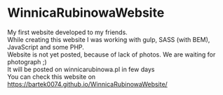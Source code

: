 # WinnicaRubinowaWebsite
My first website developed to my friends.</br>
While creating this website I was working with gulp, SASS (with BEM), JavaScript and some PHP.</br>
Website is not yet posted, because of lack of photos. We are waiting for photograph ;)</br>
It will be posted on winnicarubinowa.pl in few days</br>
You can check this website on https://bartek0074.github.io/WinnicaRubinowaWebsite/</br>
